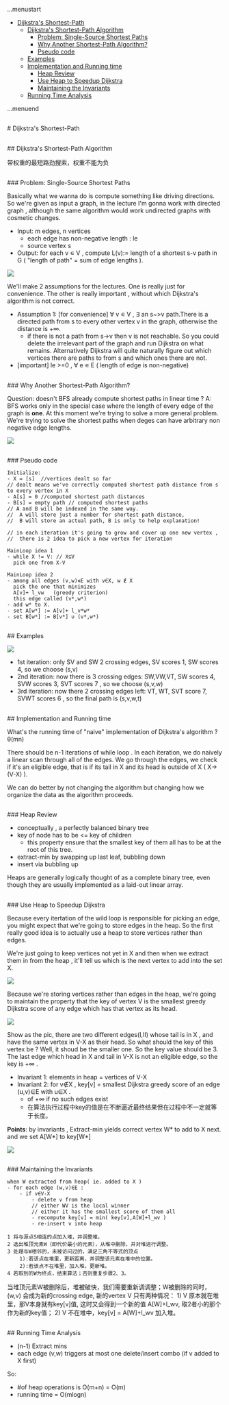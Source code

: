...menustart

 - [Dijkstra's Shortest-Path](#26e3bfaa6f7cabafa5ca159b210d4d49)
	 - [Dijkstra's Shortest-Path Algorithm](#9da49bac70bc04960fbddf1ef0a5d2d9)
		 - [Problem: Single-Source Shortest Paths](#ca071722757a16a38066ef54846aa6c3)
		 - [Why Another Shortest-Path Algorithm?](#1eaef9d12a746195ea15ef25ebc3a7c8)
		 - [Pseudo code](#34460a35a20211ec1d40102cc5f52de5)
	 - [Examples](#ff7c0fcd6a31e735a61c001f75426961)
	 - [Implementation and Running time](#3e5d3e41b577901d52f5a80509aae808)
		 - [Heap Review](#377e23358a8c1384601aa5401d0c7af4)
		 - [Use Heap to Speedup Dijkstra](#6d07a1b2f36548f5400dad288e02b4f8)
		 - [Maintaining the Invariants](#d52f64236fbf5cf269d2ab1ca15680bd)
	 - [Running Time Analysis](#e1c6f3377a2758270a95bc56571d46a5)

...menuend


<h2 id="26e3bfaa6f7cabafa5ca159b210d4d49"></h2>
# Dijkstra's Shortest-Path

<h2 id="9da49bac70bc04960fbddf1ef0a5d2d9"></h2>
## Dijkstra's Shortest-Path Algorithm

带权重的最短路劲搜索，权重不能为负

<h2 id="ca071722757a16a38066ef54846aa6c3"></h2>
### Problem: Single-Source Shortest Paths

Basically what we wanna do is compute something like driving directions. So we're given as input a graph, in the lecture I'm gonna work with directed graph , although the same algorithm would work undirected graphs with cosmetic changes.

 - Input: m edges, n vertices
    - each edge has non-negative length : le
    - source vertex s
 - Output: for each v ∊ V , compute L(v):= length of a shortest s-v path in G ( "length of path" = sum of edge lengths ).

![](https://raw.githubusercontent.com/mebusy/notes/master/imgs/shortest_path.PNG)

We'll make 2 assumptions for the lectures. One is really just for convenience. The other is really important , without which Dijkstra's algorithm is not correct.

 - Assumption 1: [for convenience] ∀ v ∊ V , ∃ an s~>v path.There is a directed path from s to every other vertex v in the graph, otherwise the distance is +∞.
    - if there is not a path from s->v  then v is not reachable. So you could delete the irrelevant part of the graph and run Dijkstra on what remains. Alternatively Dijkstra will quite naturally figure out which vertices there are paths to from s and which ones there are not.
 - [important] le >=0 , ∀ e ∊ E  ( length of edge is non-negative)


<h2 id="1eaef9d12a746195ea15ef25ebc3a7c8"></h2>
### Why Another Shortest-Path Algorithm?

Question: doesn't BFS already compute shortest paths in linear time ?
A: BFS works only in the special case where the length of every edge of the graph is **one**.  At this moment we're trying to solve a more general problem. We're trying to solve the shortest paths when deges can have arbitrary non negative edge lengths.

![](https://raw.githubusercontent.com/mebusy/notes/master/imgs/Dijkstra_illu.PNG)

<h2 id="34460a35a20211ec1d40102cc5f52de5"></h2>
### Pseudo code

```
Initialize:
- X = [s]  //vertices dealt so far
// dealt means we've correctly computed shortest path distance from s to every vertex in X
- A[s] = 0 //computed shortest path distances
- B[s] = empty path // computed shortest paths
// A and B will be indexed in the same way. 
//  A will store just a number for shortest path distance, 
//  B will store an actual path, B is only to help explanation!

// in each iteration it's going to grow and cover up one new vertex , 
//  there is 2 idea to pick a new vertex for iteration

MainLoop idea 1
- while X != V: // X⊆V
  pick one from X-V 

MainLoop idea 2
- among all edges (v,w)∊E with v∈X, w ∉ X 
  pick the one that minimizes 
  A[v]+ l_vw   (greedy criterion)
  this edge called (v*,w*)
- add w* to X.
- set A[w*] := A[v]+ l_v*w*
- set B[w*] := B[v*] ∪ (v*,w*)
```


<h2 id="ff7c0fcd6a31e735a61c001f75426961"></h2>
## Examples

![](https://raw.githubusercontent.com/mebusy/notes/master/imgs/Dijkstra_iteration1.PNG)

 - 1st iteration: only SV and SW 2 crossing edges, SV scores 1, SW scores 4, so we choose (s,v)
 - 2nd iteration: now there is 3 crossing edges: SW,VW,VT, SW scores 4, SVW scores 3, SVT scores 7 , so we choose (s,v,w)
 - 3rd iteration: now there 2 crossing edges left: VT, WT, SVT score 7, SVWT scores 6 , so the final path is (s,v,w,t)

<h2 id="3e5d3e41b577901d52f5a80509aae808"></h2>
## Implementation and Running time

What's the running time of "naive" implementation of Dijkstra's algorithm ?  θ(mn)

There should be n-1 iterations of while loop . In each iteration, we do naively a linear scan through all of the edges. We go through the edges, we check if it's an eligible edge, that is if its tail in X and its head is outside of X ( X->(V-X) ).

We can do better by not changing the algorithm but changing how we organize the data as the algorithm proceeds.


<h2 id="377e23358a8c1384601aa5401d0c7af4"></h2>
### Heap Review

 - conceptually , a perfectly balanced binary tree 
 - key of node has to be  <= key of children 
    - this property ensure that the smallest key of them all has to be at the root of this tree.
 - extract-min by swapping up last leaf, bubbling down
 - insert via bubbling up
 
Heaps are generally logically thought of as a complete binary tree, even though they are usually implemented as a laid-out linear array. 


<h2 id="6d07a1b2f36548f5400dad288e02b4f8"></h2>
### Use Heap to Speedup Dijkstra

Because every itertation of the wild loop is responsible for picking an edge, you might expect that we're going to store edges in the heap. So the first really good idea is to actually use a heap to store vertices rather than edges.

We're just going to keep vertices not yet in X and then when we extract them in from the heap , it'll tell us which is the next vertex to add into the set X.

![](https://raw.githubusercontent.com/mebusy/notes/master/imgs/Dijkstra_X_V-X.PNG)

Because we're storing vertices rather than edges in the heap, we're going to maintain the property that the key of vertex V is the smallest greedy Dijkstra score of any edge which has that vertex as its head.

![](https://raw.githubusercontent.com/mebusy/notes/master/imgs/Dijkstra_X_X-V_key.PNG)

Show as the pic, there are two different edges(I,II) whose tail is in X , and have the same vertex in V-X as their head. So what should the key of this vertex be ? Well, it shoud be the smaller one. So the key value should be 3. The last edge which head in X and tail in V-X is not an eligible edge, so the key is +∞ . 

 - Invariant 1: elements in heap = vertices of V-X
 - Invariant 2: for v∉X , key[v] = smallest Dijkstra greedy score of an edge (u,v)∈E  with u∈X .
    - of +∞ if no such edges exist
    - 在算法执行过程中key的值是在不断逼近最终结果但在过程中不一定就等于长度。
 

**Points**: by invariants , Extract-min yields correct vertex W* to add to X next. and we set A[W*] to key[W*]

![](https://raw.githubusercontent.com/mebusy/notes/master/imgs/Dijkstra_heap_speedup.PNG)


<h2 id="d52f64236fbf5cf269d2ab1ca15680bd"></h2>
### Maintaining the Invariants

```
when W extracted from heap( ie. added to X )
- for each edge (w,v)∈E : 
    - if v∈V-X 
        - delete v from heap
        // either WV is the local winner
        // either it has the smallest score of them all
        - recompute key[v] = min( key[v],A[W]+l_wv )
        - re-insert v into heap
```

```
1 将与源点S相连的点加入堆，并调整堆。
2 选出堆顶元素W（即代价最小的元素），从堆中删除，并对堆进行调整。
3 处理与W相邻的，未被访问过的，满足三角不等式的顶点
    1):若该点在堆里，更新距离，并调整该元素在堆中的位置。
    2):若该点不在堆里，加入堆，更新堆。
4 若取到的W为终点，结束算法；否则重复步骤2、3。
```

当堆顶元素W被删除后，堆被破快，我们需要重新调调整；W被删除的同时， (w,v) 会成为新的crossing edge, 新的vertex V 只有两种情况： 1) V 原本就在堆里，那V本身就有key[v]值, 这时又会得到一个新的值 A[W]+l_wv, 取2者小的那个作为新的key值； 2) V 不在堆中，key[v] = A[W]+l_wv 加入堆。

<h2 id="e1c6f3377a2758270a95bc56571d46a5"></h2>
## Running Time Analysis

 - (n-1) Extract mins
 - each edge (v,w) triggers at most one delete/insert combo (if v added to X first)

So:

 - #of heap operations is O(m+n) = O(m)
 - running time = O(mlogn) 
